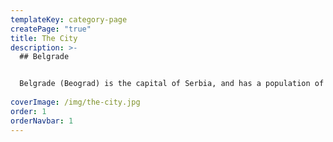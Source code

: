 ```yaml
---
templateKey: category-page
createPage: "true"
title: The City
description: >-
  ## Belgrade


  Belgrade (Beograd) is the capital of Serbia, and has a population of around 1.6 million. It is situated in South-Eastern Europe, on the Balkan Peninsula, at the confluence of the Sava and Danube rivers. It is one of the oldest cities in Europe and has since ancient times been an important focal point for traffic, an intersection of the roads of Eastern and Western Europe.Belgrade is the capital of Serbian culture, education, science and economy. As a result of its tumultuous history, Belgrade has for centuries been home to many nationalities. The official language is Serbian, while visitors from abroad can use English to communicate.
  
coverImage: /img/the-city.jpg
order: 1
orderNavbar: 1
---
```

